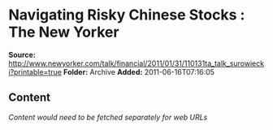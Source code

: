 # Navigating Risky Chinese Stocks : The New Yorker

**Source:** http://www.newyorker.com/talk/financial/2011/01/31/110131ta_talk_surowiecki?printable=true
**Folder:** Archive
**Added:** 2011-06-16T07:16:05




## Content
*Content would need to be fetched separately for web URLs*
